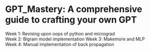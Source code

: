 # GPT_Mastery: A comprehensive guide to crafting your own GPT
Week 1: Revising upon oops of python and micrograd        
Week 2: Bigram model implementation 
Week 3: Makemore and MLP       
Week 4: Manual implementation of back propagation         
